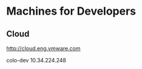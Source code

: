 Machines for Developers
========================

Cloud 
---------------
http://cloud.eng.vmware.com

colo-dev   10.34.224.248

